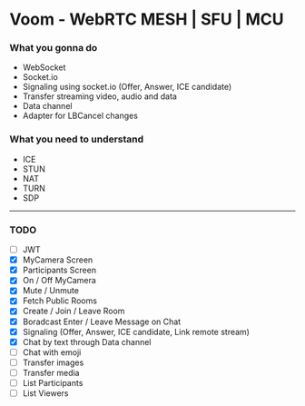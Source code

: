 # Voom - WebRTC MESH | SFU | MCU

### What you gonna do

- WebSocket
- Socket.io
- Signaling using socket.io (Offer, Answer, ICE candidate)
- Transfer streaming video, audio and data
- Data channel
- Adapter for LBCancel changes

### What you need to understand

- ICE
- STUN
- NAT
- TURN
- SDP

- - -
### TODO
- [ ] JWT
- [x] MyCamera Screen
- [x] Participants Screen
- [x] On / Off MyCamera
- [x] Mute / Unmute
- [x] Fetch Public Rooms
- [x] Create / Join / Leave Room
- [x] Boradcast Enter / Leave Message on Chat
- [x] Signaling (Offer, Answer, ICE candidate, Link remote stream)
- [x] Chat by text through Data channel
- [ ] Chat with emoji
- [ ] Transfer images
- [ ] Transfer media
- [ ] List Participants
- [ ] List Viewers
